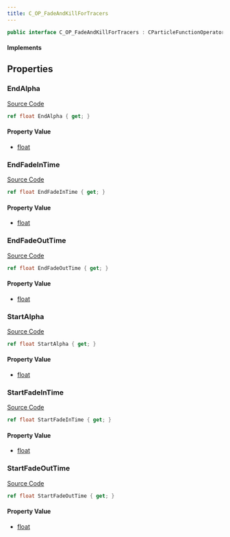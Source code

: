 ```yaml
---
title: C_OP_FadeAndKillForTracers
---
```


```csharp
public interface C_OP_FadeAndKillForTracers : CParticleFunctionOperator, CParticleFunction, ISchemaClass<CParticleFunction>, ISchemaClass<CParticleFunctionOperator>, ISchemaClass<C_OP_FadeAndKillForTracers>, ISchemaField, ISchemaClass, INativeHandle
```

#### Implements

## Properties

### EndAlpha

[Source Code](https://github.com/swiftly-solution/swiftlys2/blob/beta/managed/src/SwiftlyS2.Generated/Schemas/Interfaces/C_OP_FadeAndKillForTracers.cs#L26)

```csharp
ref float EndAlpha { get; }
```

#### Property Value

- [float](https://learn.microsoft.com/dotnet/api/system.single)

### EndFadeInTime

[Source Code](https://github.com/swiftly-solution/swiftlys2/blob/beta/managed/src/SwiftlyS2.Generated/Schemas/Interfaces/C_OP_FadeAndKillForTracers.cs#L18)

```csharp
ref float EndFadeInTime { get; }
```

#### Property Value

- [float](https://learn.microsoft.com/dotnet/api/system.single)

### EndFadeOutTime

[Source Code](https://github.com/swiftly-solution/swiftlys2/blob/beta/managed/src/SwiftlyS2.Generated/Schemas/Interfaces/C_OP_FadeAndKillForTracers.cs#L22)

```csharp
ref float EndFadeOutTime { get; }
```

#### Property Value

- [float](https://learn.microsoft.com/dotnet/api/system.single)

### StartAlpha

[Source Code](https://github.com/swiftly-solution/swiftlys2/blob/beta/managed/src/SwiftlyS2.Generated/Schemas/Interfaces/C_OP_FadeAndKillForTracers.cs#L24)

```csharp
ref float StartAlpha { get; }
```

#### Property Value

- [float](https://learn.microsoft.com/dotnet/api/system.single)

### StartFadeInTime

[Source Code](https://github.com/swiftly-solution/swiftlys2/blob/beta/managed/src/SwiftlyS2.Generated/Schemas/Interfaces/C_OP_FadeAndKillForTracers.cs#L16)

```csharp
ref float StartFadeInTime { get; }
```

#### Property Value

- [float](https://learn.microsoft.com/dotnet/api/system.single)

### StartFadeOutTime

[Source Code](https://github.com/swiftly-solution/swiftlys2/blob/beta/managed/src/SwiftlyS2.Generated/Schemas/Interfaces/C_OP_FadeAndKillForTracers.cs#L20)

```csharp
ref float StartFadeOutTime { get; }
```

#### Property Value

- [float](https://learn.microsoft.com/dotnet/api/system.single)

